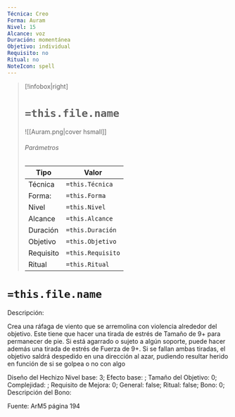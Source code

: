 ```yaml
---
Técnica: Creo
Forma: Auram
Nivel: 15
Alcance: voz 
Duración: momentánea  
Objetivo: individual
Requisito: no
Ritual: no
NoteIcon: spell
---
```


> [!infobox|right]
> # `=this.file.name`
> ![[Auram.png|cover hsmall]]
> ###### Parámetros
> Tipo |  Valor |
> ---|---|
> Técnica  | `=this.Técnica`  |
> Forma: | `=this.Forma`  |
> Nivel | `=this.Nivel`  |
> Alcance | `=this.Alcance` |
> Duración | `=this.Duración` |
> Objetivo | `=this.Objetivo` |
> Requisito | `=this.Requisito` |
> Ritual | `=this.Ritual` |

# `=this.file.name`
Descripción: <p>Crea una ráfaga de viento que se arremolina con violencia alrededor del objetivo. Este tiene que hacer una tirada de estrés de Tamaño de 9+ para permanecer de pie. Si está agarrado o sujeto a algún soporte, puede hacer además una tirada de estrés de Fuerza de 9+. Si se fallan ambas tiradas, el objetivo saldrá despedido en una dirección al azar, pudiendo resultar herido en función de si se golpea o no con algo</p>

Diseño del Hechizo
Nivel base: 3; Efecto base: ;  Tamaño del Objetivo: 0; Complejidad: ; Requisito de Mejora: 0; General: false; Ritual: false; Bono: 0; Descripción del Bono: 

Fuente: ArM5 página 194